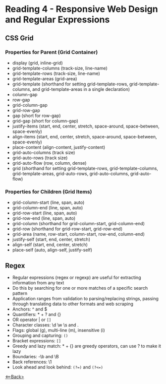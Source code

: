 # Reading 4 - Responsive Web Design and Regular Expressions

## CSS Grid

### Properties for Parent (Grid Container)

- display (grid, inline-grid)
- grid-template-columns (track-size, line-name)
- grid-template-rows (track-size, line-name)
- grid-template-areas (grid-area)
- grid-template (shorthand for setting grid-template-rows, grid-template-columns, and grid-template-areas in a single declaration)
- column-gap
- row-gap
- grid-column-gap
- grid-row-gap
- gap (short for row-gap)
- grid-gap (short for column-gap)
- justify-items (start, end, center, stretch, space-around, space-between, space-evenly)
- align-items (start, end, center, stretch, space-around, space-between, space-evenly)
- place-content (align-content, justify-content)
- grid-auto-columns (track size)
- grid-auto-rows (track size)
- grid-auto-flow (row, column, dense)
- grid (shorthand for setting grid-template-rows, grid-template-columns, grid-template-areas, grid-auto-rows, grid-auto-columns, grid-auto-flow)

### Properties for Children (Grid Items)

- grid-column-start (line, span, auto)
- grid-column-end (line, span, auto)
- grid-row-start (line, span, auto)
- grid-row-end (line, span, auto)
- grid-column (shorthand for grid-column-start, grid-column-end)
- grid-row (shorthand for grid-row-start, grid-row-end)
- grid-area (name, row-start, column-start, row-end, column-end)
- justify-self (start, end, center, stretch)
- align-self (start, end, center, stretch)
- place-self (auto, align-self, justify-self)

## Regex
- Regular expressions (regex or regexp) are useful for extracting information from any text
- Do this by searching for one or more matches of a specific search pattern
- Application ranges from validation to parsing/replacing strings, passing through translating data to other formats and web scraping
- Anchors: ^ and $
- Quantifiers: * + ? and {}
- OR operator | or ```[]```
- Character classes: \d \w \s and .
- Flags: global (g), multi-line (m), insensitive (i)
- Grouping and capturing: ```()```
- Bracket expressions: ```[]```
- Greedy and lazy match: * + {} are greedy operators, can use ? to make it lazy
- Boundaries: -\b and \B
- Back references: \1
- Look ahead and look behind: ```(?=)``` and ```(?<=)```

[<==Back>](../README.md)